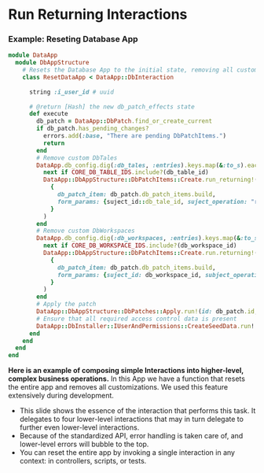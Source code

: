 # Run Returning Interactions

### Example: Reseting Database App

```ruby
module DataApp
  module DbAppStructure
    # Resets the Database App to the initial state, removing all custom DbTales and DbWorkspaces
    class ResetDataApp < DataApp::DbInteraction
      
      string :i_user_id # uuid
      
      # @return [Hash] the new db_patch_effects state
      def execute
        db_patch = DataApp::DbPatch.find_or_create_current
        if db_patch.has_pending_changes?
          errors.add(:base, "There are pending DbPatchItems.")
          return
        end
        # Remove custom DbTales
        DataApp.db_config.dig(:db_tales, :entries).keys.map(&:to_s).each do |db_table_id|
          next if CORE_DB_TABLE_IDS.include?(db_table_id)
          DataApp::DbAppStructure::DbPatchItems::Create.run_returning!(
            {
              db_patch_item: db_patch.db_patch_items.build,
              form_params: {suject_id::db_tale_id, suject_operation: "remove"}
            }
          )
        end
        # Remove custom DbWorkspaces
        DataApp.db_config.dig(:db_workspaces, :entries).keys.map(&:to_s).each do |db_workspace_id|
          next if CORE_DB_WORKSPACE_IDS.include?(db_workspace_id)
          DataApp::DbAppStructure::DbPatchItems::Create.run.returning!(
            {
              db_patch_item: db_patch.db_patch_items.build,
              form_params: {suject_id: db_workspace_id, subject_operation: "remove"}
            }
          )
        end
        # Apply the patch
        DataApp::DbAppStructure::DbPatches::Apply.run!(id: db_patch.id, i_user_id: i_user_id)
        # Ensure that all required access control data is present
        DataApp::DbInstaller::IUserAndPermissions::CreateSeedData.run!
      end
    end
  end
end
```

**Here is an example of composing simple Interactions into higher-level, complex business operations.** In this App we have a function that resets the entire app and removes all customizations. We used this feature extensively during development.

- This slide shows the essence of the interaction that performs this task. It delegates to four lower-level interactions that may in turn delegate to further even lower-level interactions.
- Because of the standardized API, error handling is taken care of, and lower-level errors will bubble to the top.
- You can reset the entire app by invoking a single interaction in any context: in controllers, scripts, or tests.
